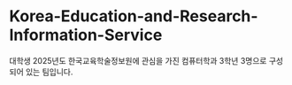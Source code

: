 # Korea-Education-and-Research-Information-Service
대학생 2025년도 한국교육학술정보원에 관심을 가진 컴퓨터학과 3학년 3명으로 구성되어 있는 팀입니다.
